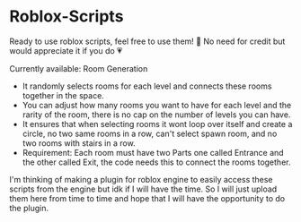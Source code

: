 # Roblox-Scripts

Ready to use roblox scripts, feel free to use them! 🙌 No need for credit but would appreciate it if you do 💗

Currently available:
Room Generation
- It randomly selects rooms for each level and connects these rooms together in the space.
- You can adjust how many rooms you want to have for each level and the rarity of the room, there is no cap on the number of levels you can have.
- It ensures that when selecting rooms it wont loop over itself and create a circle, no two same rooms in a row, can't select spawn room, and no two rooms with stairs in a row.
- Requirement: Each room must have two Parts one called Entrance and the other called Exit, the code needs this to connect the rooms together.

I'm thinking of making a plugin for roblox engine to easily access these scripts from the engine but idk if I will have the time. So I will just upload them here from time to time and hope that I will have the opportunity to do the plugin.
